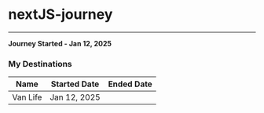 # nextJS-journey
---

**Journey Started - Jan 12, 2025**

### My Destinations
|          Name         | Started Date  | Ended Date    |
|-----------------------|---------------|---------------|
|        Van Life       | Jan 12, 2025  |               |